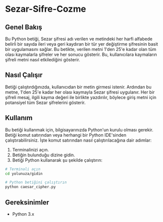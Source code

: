 # Sezar-Sifre-Cozme
## Genel Bakış
Bu Python betiği, Sezar şifresi adı verilen ve metindeki her harfi alfabede belirli bir sayıda ileri veya geri kaydıran bir tür yer değiştirme şifresinin basit bir uygulamasını sağlar. Bu betikte, verilen metni 1'den 25'e kadar olan tüm olası kaymalarla şifreler ve her sonucu gösterir. Bu, kullanıcılara kaymaların şifreli metni nasıl etkilediğini gösterir.

## Nasıl Çalışır
Betiği çalıştırdığınızda, kullanıcıdan bir metin girmesi istenir. Ardından bu metne, 1'den 25'e kadar her olası kaymayla Sezar şifresi uygulanır. Her bir şifreli mesaj, ilgili kayma değeri ile birlikte yazdırılır, böylece giriş metni için potansiyel tüm Sezar şifrelerini gösterir.

## Kullanım
Bu betiği kullanmak için, bilgisayarınızda Python'un kurulu olması gerekir. Betiği komut satırından veya herhangi bir Python IDE'sinden çalıştırabilirsiniz. İşte komut satırından nasıl çalıştırılacağına dair adımlar:

1. Terminalinizi açın.
2. Betiğin bulunduğu dizine gidin.
3. Betiği Python kullanarak şu şekilde çalıştırın:
```bash
# Terminali açın
cd yolunuza/gidin

# Python betiğini çalıştırın
python caesar_cipher.py
```

## Gereksinimler
- Python 3.x
